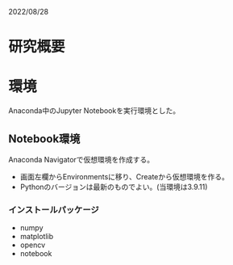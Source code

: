 2022/08/28
# 研究概要

# 環境
Anaconda中のJupyter Notebookを実行環境とした。
## Notebook環境
Anaconda Navigatorで仮想環境を作成する。
- 画面左欄からEnvironmentsに移り、Createから仮想環境を作る。
- Pythonのバージョンは最新のものでよい。(当環境は3.9.11)

### インストールパッケージ
- numpy
- matplotlib
- opencv
- notebook
